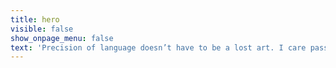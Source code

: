```yaml
---
title: hero
visible: false
show_onpage_menu: false
text: 'Precision of language doesn’t have to be a lost art. I care passionately about communication and about finding the right words.'
---
```


